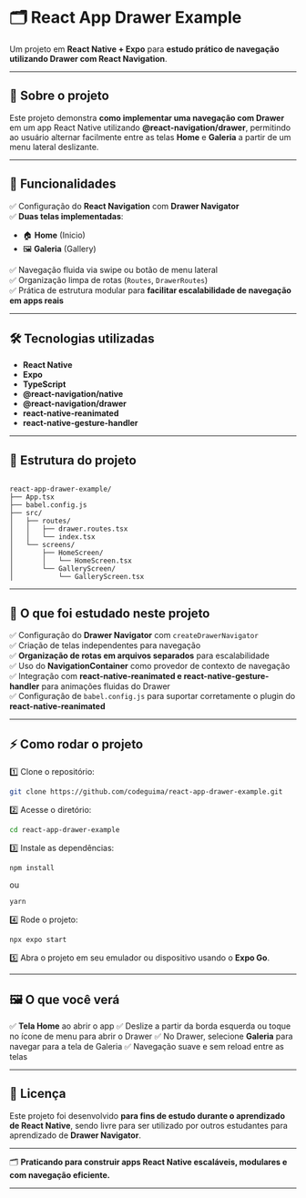 
# 🗂️ React App Drawer Example

Um projeto em **React Native + Expo** para **estudo prático de navegação utilizando Drawer com React Navigation**.

---

## 🚀 Sobre o projeto

Este projeto demonstra **como implementar uma navegação com Drawer** em um app React Native utilizando **@react-navigation/drawer**, permitindo ao usuário alternar facilmente entre as telas **Home** e **Galeria** a partir de um menu lateral deslizante.

---

## 🎯 Funcionalidades

✅ Configuração do **React Navigation** com **Drawer Navigator**  
✅ **Duas telas implementadas**:
- 🏠 **Home** (Inicio)
- 🖼️ **Galeria** (Gallery)

✅ Navegação fluida via swipe ou botão de menu lateral  
✅ Organização limpa de rotas (`Routes`, `DrawerRoutes`)  
✅ Prática de estrutura modular para **facilitar escalabilidade de navegação em apps reais**

---

## 🛠️ Tecnologias utilizadas

- **React Native**
- **Expo**
- **TypeScript**
- **@react-navigation/native**
- **@react-navigation/drawer**
- **react-native-reanimated**
- **react-native-gesture-handler**

---

## 📂 Estrutura do projeto

```

react-app-drawer-example/
├── App.tsx
├── babel.config.js
├── src/
│   ├── routes/
│   │   ├── drawer.routes.tsx
│   │   └── index.tsx
│   └── screens/
│       ├── HomeScreen/
│       │   └── HomeScreen.tsx
│       └── GalleryScreen/
│           └── GalleryScreen.tsx

````

---

## 🧠 O que foi estudado neste projeto

✅ Configuração do **Drawer Navigator** com `createDrawerNavigator`  
✅ Criação de telas independentes para navegação  
✅ **Organização de rotas em arquivos separados** para escalabilidade  
✅ Uso do **NavigationContainer** como provedor de contexto de navegação  
✅ Integração com **react-native-reanimated e react-native-gesture-handler** para animações fluidas do Drawer  
✅ Configuração de `babel.config.js` para suportar corretamente o plugin do **react-native-reanimated**

---

## ⚡ Como rodar o projeto

1️⃣ Clone o repositório:

```bash
git clone https://github.com/codeguima/react-app-drawer-example.git
````

2️⃣ Acesse o diretório:

```bash
cd react-app-drawer-example
```

3️⃣ Instale as dependências:

```bash
npm install
```

ou

```bash
yarn
```

4️⃣ Rode o projeto:

```bash
npx expo start
```

5️⃣ Abra o projeto em seu emulador ou dispositivo usando o **Expo Go**.

---

## 🖼️ O que você verá

✅ **Tela Home** ao abrir o app
✅ Deslize a partir da borda esquerda ou toque no ícone de menu para abrir o Drawer
✅ No Drawer, selecione **Galeria** para navegar para a tela de Galeria
✅ Navegação suave e sem reload entre as telas

---

## 📜 Licença

Este projeto foi desenvolvido **para fins de estudo durante o aprendizado de React Native**, sendo livre para ser utilizado por outros estudantes para aprendizado de **Drawer Navigator**.

---

🗂️ **Praticando para construir apps React Native escaláveis, modulares e com navegação eficiente.**

---



